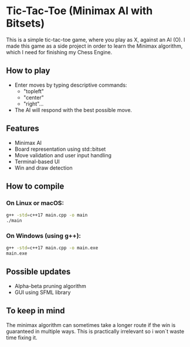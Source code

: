 # Tic-Tac-Toe (Minimax AI with Bitsets)

This is a simple tic-tac-toe game, where you play as X, against an AI (O).
I made this game as a side project in order to learn the Minimax algorithm,
which I need for finishing my Chess Engine.

## How to play

- Enter moves by typing descriptive commands:
    - "topleft"
    - "center"
    - "right"...
- The AI will respond with the best possible move.

## Features

- Minimax AI
- Board representation using std::bitset
- Move validation and user input handling
- Terminal-based UI
- Win and draw detection

## How to compile

### On Linux or macOS:
```bash
g++ -std=c++17 main.cpp -o main
./main
```
### On Windows (using g++):
```bash
g++ -std=c++17 main.cpp -o main.exe
main.exe
```

## Possible updates

- Alpha-beta pruning algorithm
- GUI using SFML library

## To keep in mind

The minimax algorithm can sometimes take a longer route if the win is guaranteed in multiple ways.
This is practically irrelevant so i won`t waste time fixing it.